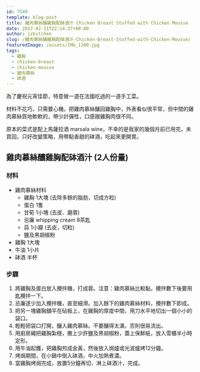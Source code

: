 ```yaml
---
id: 7549
template: blog-post
title: 雞肉慕絲釀雞胸配砵酒汁 Chicken Breast Stuffed with Chicken Mousse
date: 2017-02-11T22:14:37+00:00
author: jzkitchen
slug: /雞肉慕絲釀雞胸配砵酒汁-Chicken-Breast-Stuffed-with-Chicken-Mousse/
featuredImage: /assets/IMG_1300.jpg
tags:
  - 雞胸
  - chicken-breast
  - chicken-mousse
  - 雞肉慕絲
  - 砵酒
---
```


為了慶祝元宵佳節，特意做一道在法國吃過的一道手工菜。

材料不花巧，只需要心機。把雞肉慕絲釀回雞胸中，外表看似很平常，但中間的雞肉慕絲質地軟軟的，帶少計彈性，口感跟雞胸肉很不同。

原本的菜式是配上馬薩拉酒 marsala wine，不幸的是我家的幾個月前已用完，未買回，只好改變策略，用帶點香甜的砵酒，吃起來更開胃。

## 雞肉慕絲釀雞胸配砵酒汁 (2人份量)

### 材料
- 雞肉慕絲材料
  - 雞胸 1大塊 (去除多餘的脂肪，切成方粒)
  - 蛋白 1隻
  - 甘荀 1小塊 (去皮、磨蓉)
  - 忌廉 whipping cream 8茶匙
  - 蒜 1小瓣 (去皮，切粒)
  - 鹽及黑胡椒粉
- 雞胸 1大塊
- 牛油 1小片
- 砵酒 半杯

### 步驟
1. 將雞胸及蛋白放入攪拌機，打成蓉。注意：雞肉慕絲比較黏，攪拌數下後要用匙攪拌一下。
2. 忌廉逐少加入攪拌機，直至細滑。加入餘下的雞肉慕絲材料，攪拌數下即成。
3. 把另一塊雞胸舖平在砧板上，在雞胸的厚度中間，用刀水平地切出一個小小的袋口。
4. 輕輕把袋口打開，釀入雞肉慕絲。不要釀得太滿，否則很易流出。
5. 用廚房繩把雞胸紮穩，撒上少許鹽及黑胡椒粉，蓋上保鮮紙，放入雪櫃半小時定形。
6. 用牛油起鑊，把雞胸煎成金黃，然後放入焗爐或光波爐烤12分鐘。
7. 烤焗期間，在小鍋中倒入砵酒，中火加熱煮濃。
8. 當雞胸烤焗完成，放置5分鐘再切，淋上砵酒汁，完成。


